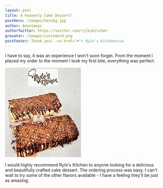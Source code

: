 ```yaml
---
layout: post
title: A heavenly Cake Dessert!
postHero: /images/herobg.jpg
author: Anonimous
authorTwitter: https://twitter.com/ryleskitchen
gravatar: /images/customer4.png
postFooter: Thank you! -<a href="#"> Ryle's Kitchen</a>
---
```



I have to say, it was an experience I won't soon forget. From the moment I placed my order to the moment I took my first bite, everything was perfect.

<img class="pull-left" src="/images/073022-2.png" alt="cake dessert"><br>

 I would highly recommend Ryle's Kitchen to anyone looking for a delicious and beautifully crafted cake dessert. The ordering process was easy. I can't wait to try some of the other flavors available - I have a feeling they'll be just as amazing.
